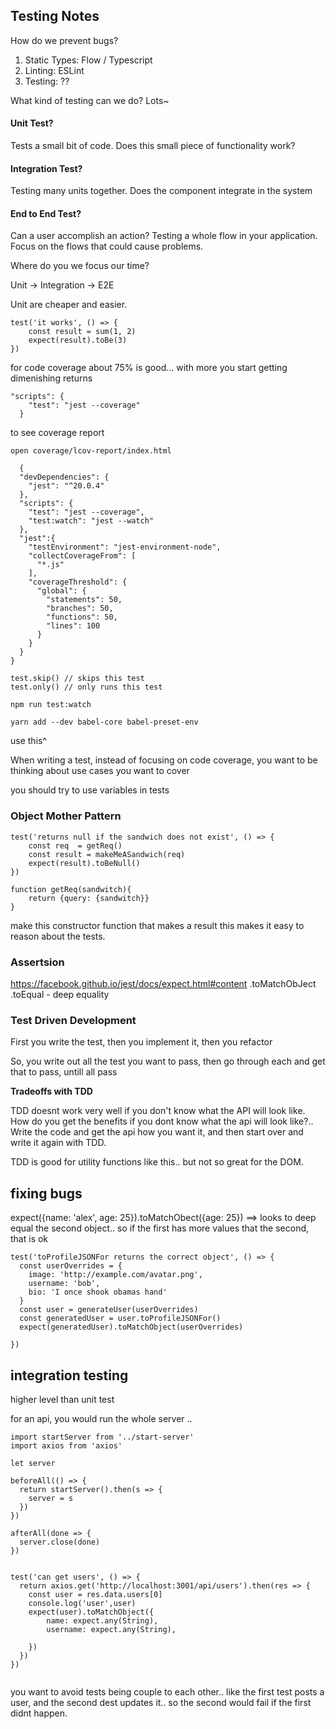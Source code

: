 ## Testing Notes

How do we prevent bugs?

1. Static Types: Flow / Typescript
2. Linting: ESLint
3. Testing: ??

What kind of testing can we do?
Lots~

#### Unit Test?
Tests a small bit of code. Does this small piece of functionality work?

#### Integration Test?
Testing many units together. Does the component integrate in the system

#### End to End Test?

Can a user accomplish an action?  Testing a whole flow in your application.  Focus on the flows that could cause problems. 


Where do you we focus our time?

Unit -> Integration -> E2E

Unit are cheaper and easier.


```
test('it works', () => {
    const result = sum(1, 2)
    expect(result).toBe(3)
})
```

for code coverage about 75% is good... with more you start getting dimenishing returns

```
"scripts": {
    "test": "jest --coverage"
  }
```

to see coverage report 
```
open coverage/lcov-report/index.html
```


```
  {
  "devDependencies": {
    "jest": "^20.0.4"
  },
  "scripts": {
    "test": "jest --coverage",
    "test:watch": "jest --watch"
  },
  "jest":{
    "testEnvironment": "jest-environment-node",
    "collectCoverageFrom": [
      "*.js"
    ],
    "coverageThreshold": {
      "global": {
        "statements": 50,
        "branches": 50,
        "functions": 50,
        "lines": 100
      }
    }
  }
}
```

```
test.skip() // skips this test
test.only() // only runs this test
```

`npm run test:watch`


`yarn add --dev babel-core babel-preset-env`

use this^


When writing a test, instead of focusing on code coverage, you want to 
be thinking about use cases you want to cover

you should try to use variables in tests


### Object Mother Pattern

```
test('returns null if the sandwich does not exist', () => {
    const req  = getReq()
    const result = makeMeASandwich(req)
    expect(result).toBeNull()
})

function getReq(sandwitch){
    return {query: {sandwitch}}
}

```

make this constructor function that makes a result
this makes it easy to reason about the tests.

### Assertsion
https://facebook.github.io/jest/docs/expect.html#content
.toMatchObJect
.toEqual - deep equality



### Test Driven Development

First you write the test, then you implement it, then you refactor

So, you write out all the test you want to pass, then go through each and get that to pass, untill all pass


**Tradeoffs with TDD**

TDD doesnt work very well if you don't know what the API will look like.  How do you get the benefits if you dont know what the api will look like?.. Write the code and get the api how you want it, and then start over and write it again with TDD.

TDD is good for utility functions like this.. but not so great for the DOM.



## fixing bugs



expect({name: 'alex', age: 25}).toMatchObect({age: 25}) ==> looks to deep equal the second object.. so if the first has more values that the second, that is ok


```
test('toProfileJSONFor returns the correct object', () => {
  const userOverrides = {
    image: 'http://example.com/avatar.png',
    username: 'bob',
    bio: 'I once shook obamas hand'
  }
  const user = generateUser(userOverrides)
  const generatedUser = user.toProfileJSONFor()
  expect(generatedUser).toMatchObject(userOverrides)

})
```

## integration testing

higher level than unit test

for an api, you would run the whole server .. 

```
import startServer from '../start-server'
import axios from 'axios'

let server

beforeAll(() => {
  return startServer().then(s => {
    server = s
  })
})

afterAll(done => {
  server.close(done)
})


test('can get users', () => {
  return axios.get('http://localhost:3001/api/users').then(res => {
    const user = res.data.users[0]
    console.log('user',user)
    expect(user).toMatchObject({
        name: expect.any(String),
        username: expect.any(String),
        
    })
  })
})


```

you want to avoid tests being couple to each other.. like the first test posts a user, and the second dest updates it.. so the second would fail if the first didnt happen.